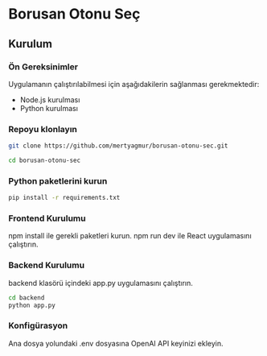 # Borusan Otonu Seç


## Kurulum

### Ön Gereksinimler

Uygulamanın çalıştırılabilmesi için aşağıdakilerin sağlanması gerekmektedir:

- Node.js kurulması
- Python kurulması

### Repoyu klonlayın

```bash
git clone https://github.com/mertyagmur/borusan-otonu-sec.git

cd borusan-otonu-sec
```
### Python paketlerini kurun

```bash
pip install -r requirements.txt
```

### Frontend Kurulumu

npm install ile gerekli paketleri kurun.
npm run dev ile React uygulamasını çalıştırın.

### Backend Kurulumu

backend klasörü içindeki app.py uygulamasını çalıştırın.

```bash
cd backend
python app.py
```

### Konfigürasyon

Ana dosya yolundaki .env dosyasına OpenAI API keyinizi ekleyin.
